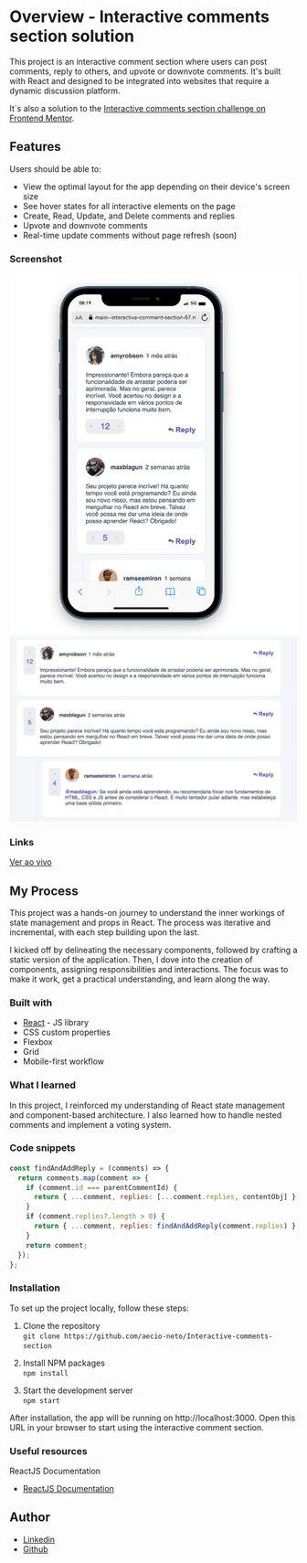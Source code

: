 # Overview - Interactive comments section solution

This project is an interactive comment section where users can post comments, reply to others, and upvote or downvote comments. It's built with React and designed to be integrated into websites that require a dynamic discussion platform.

It`s also a solution to the [Interactive comments section challenge on Frontend Mentor](https://www.frontendmentor.io/challenges/interactive-comments-section-iG1RugEG9). 

## Features
Users should be able to:

- View the optimal layout for the app depending on their device's screen size
- See hover states for all interactive elements on the page
- Create, Read, Update, and Delete comments and replies
- Upvote and downvote comments
- Real-time update comments without page refresh (soon)

### Screenshot
![Versão Mobile](src/images/printscreem/mobile%20version.png)
![Versão Desktop](src/images/printscreem/web%20version.png)

### Links

<a href="https://main--interactive-comment-section-87.netlify.app/" target="_blank">Ver ao vivo</a>

## My Process

This project was a hands-on journey to understand the inner workings of state management and props in React. The process was iterative and incremental, with each step building upon the last.

I kicked off by delineating the necessary components, followed by crafting a static version of the application. Then, I dove into the creation of components, assigning responsibilities and interactions. The focus was to make it work, get a practical understanding, and learn along the way. 

### Built with

- [React](https://reactjs.org/) - JS library
- CSS custom properties
- Flexbox
- Grid
- Mobile-first workflow

### What I learned

In this project, I reinforced my understanding of React state management and component-based architecture. I also learned how to handle nested comments and implement a voting system.


### Code snippets

```js
const findAndAddReply = (comments) => {
  return comments.map(comment => {
    if (comment.id === parentCommentId) {
      return { ...comment, replies: [...comment.replies, contentObj] };
    }
    if (comment.replies?.length > 0) {
      return { ...comment, replies: findAndAddReply(comment.replies) };
    }
    return comment;
  });
};
```

<!-- ### Continued development -->

### Installation
To set up the project locally, follow these steps:

1) Clone the repository <br>
`git clone https://github.com/aecio-neto/Interactive-comments-section`

2) Install NPM packages <br>
`npm install`

3) Start the development server <br>
`npm start`

After installation, the app will be running on http://localhost:3000. Open this URL in your browser to start using the interactive comment section.


### Useful resources

ReactJS Documentation
- [ReactJS Documentation](https://react.dev/learn) 

## Author

- [Linkedin](https://linkedin.com/in/aecio-neto)
- [Github](https://github.com/aecio-neto)

